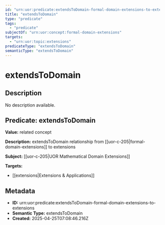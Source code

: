 ```yaml
---
id: "urn:uor:predicate:extendsToDomain-formal-domain-extensions-to-extensions"
title: "extendsToDomain"
type: "predicate"
tags:
  - "predicate"
subjectOf: "urn:uor:concept:formal-domain-extensions"
targets:
  - "urn:uor:topic:extensions"
predicateType: "extendsToDomain"
semanticType: "extendsToDomain"
---
```


# extendsToDomain

## Description

No description available.

## Predicate: extendsToDomain

**Value:** related concept

**Description:** extendsToDomain relationship from [[uor-c-205|formal-domain-extensions]] to extensions

**Subject:** [[uor-c-205|UOR Mathematical Domain Extensions]]

**Targets:**

- [[extensions|Extensions & Applications]]

## Metadata

- **ID:** urn:uor:predicate:extendsToDomain-formal-domain-extensions-to-extensions
- **Semantic Type:** extendsToDomain
- **Created:** 2025-04-25T07:08:46.216Z
